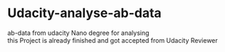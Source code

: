 # Udacity-analyse-ab-data
ab-data from udacity Nano degree for analysing
<br>this Project is already finished and got accepted from Udacity Reviewer
